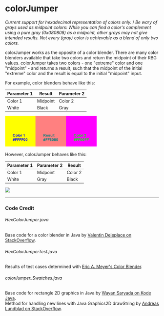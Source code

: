 # colorJumper

_Current support for hexadecimal representation of colors only._ /
_Be wary of grays used as midpoint colors: While you can find a color's complement using a pure gray (0x080808) as a midpoint, other grays may not give intended results. Not every (gray) color is achievable as a blend of only two colors._

colorJumper works as the opposite of a color blender. There are many color blenders available that take two colors and return the midpoint of their RBG values. colorJumper takes two colors - one "extreme" color and one "midpoint" - and returns a result, such that the midpoint of the initial "extreme" color and the result is equal to the initial "midpoint" input.

For example, color blenders behave like this:

Parameter 1 | Result | Parameter 2
----------- | ------ | -----------
Color 1 | Midpoint | Color 2
White | Black | Gray

<img src="/README_images/colorBlenders.png" width="300" />

However, colorJumper behaves like this:

Parameter 1 | Parameter 2 | Result
----------- | ----------- | ------
Color 1 | Midpoint | Color 2
White | Gray | Black

<img src="[colorJumper]" width="300" />

---

### Code Credit

###### HexColorJumper.java
Base code for a color blender in Java by [Valentin Deleplace on StackOverflow].

###### HexColorJumperTest.java
Results of test cases determined with [Eric A. Meyer's Color Blender].

###### colorJumper_Swatches.java
Base code for rectangle 2D graphics in Java by [Wayan Saryada on Kode Java].\
Method for handling new lines with Java Graphics2D drawString by [Andreas Lundblad on StackOverflow].



[colorBlenders]: /README_images/colorBlenders.png
[colorJumper]: /README_images/colorJumper.png

[Valentin Deleplace on StackOverflow]: https://stackoverflow.com/a/14482509
[Eric A. Meyer's Color Blender]: https://meyerweb.com/eric/tools/color-blend/
[Wayan Saryada on Kode Java]: https://kodejava.org/how-do-i-draw-a-rectangle-in-java-2d/
[Andreas Lundblad on StackOverflow]: https://stackoverflow.com/a/4413153